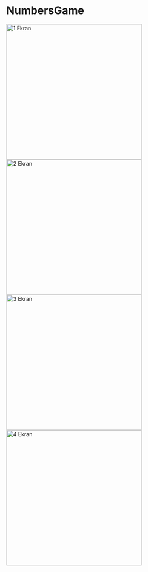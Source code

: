 # NumbersGame

<img width="357" alt="1  Ekran" src="https://github.com/enesgumus/NumbersGame/assets/80697341/500dd9c4-a76b-4ffc-984b-77b5ee1270e9">

<img width="357" alt="2  Ekran" src="https://github.com/enesgumus/NumbersGame/assets/80697341/d59628dc-9afe-4b6c-8912-126372ae068d">

<img width="357" alt="3  Ekran" src="https://github.com/enesgumus/NumbersGame/assets/80697341/c84d885b-2d6a-4206-8ae4-4b05ae201e72">

<img width="357" alt="4  Ekran" src="https://github.com/enesgumus/NumbersGame/assets/80697341/87282ffd-6750-4932-87e6-2d2b69228138">

